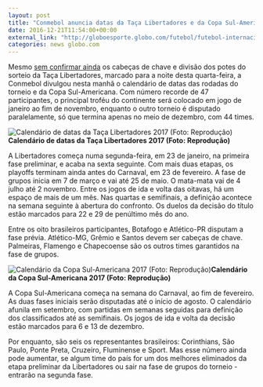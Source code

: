 ```yaml
---
layout: post
title: "Conmebol anuncia datas da Taça Libertadores e da Copa Sul-Americana"
date: 2016-12-21T11:54:00+00:00
external_link: "http://globoesporte.globo.com/futebol/futebol-internacional/noticia/2016/12/conmebol-anuncia-datas-de-libertadores-e-copa-sul-americana.html"
categories: news globo.com
---
```

Mesmo [sem confirmar ainda](http://globoesporte.globo.com/futebol/libertadores/noticia/2016/12/ainda-sem-divulgar-ranking-e-criterios-conmebol-faz-sorteio-da-libertadores.html) os cabeças de chave e divisão dos potes do sorteio da Taça Libertadores, marcado para a noite desta quarta-feira, a Conmebol divulgou nesta manhã o calendário de datas das rodadas do torneio e da Copa Sul-Americana. Com número recorde de 47 participantes, o principal troféu do continente será colocado em jogo de janeiro ao fim de novembro, enquanto o outro torneio é disputado paralelamente, só que termina apenas no meio de dezembro, com 44 times.

 ![Calendário de datas da Taça Libertadores 2017 (Foto: Reprodução)](http://s2.glbimg.com/vSXm3cO546woXpZdPaPzBMe5glU=/0x0:690x641/690x641/s.glbimg.com/es/ge/f/original/2016/12/21/libertadores690.jpg "Calendário de datas da Taça Libertadores 2017 (Foto: Reprodução)")**Calendário de datas da Taça Libertadores 2017 (Foto: Reprodução)**

A Libertadores começa numa segunda-feira, em 23 de janeiro, na primeira fase preliminar, e acaba na sexta seguinte. Com mais duas etapas, os playoffs terminam ainda antes do Carnaval, em 23 de fevereiro. A fase de grupos inicia em 7 de março e vai até 25 de maio. O mata-mata vai de 4 julho até 2 novembro. Entre os jogos de ida e volta das oitavas, há um espaço de mais de um mês. Nas quartas e semifinais, a definição acontece na semana seguinte à abertura do confronto. Os duelos da decisão do título estão marcados para 22 e 29 de penúltimo mês do ano.

Entre os oito brasileiros participantes, Botafogo e Atlético-PR disputam a fase prévia. Atlético-MG, Grêmio e Santos devem ser cabeças de chave. Palmeiras, Flamengo e Chapecoense são os outros times garantidos na fase de grupos.

 ![Calendário da Copa Sul-Americana 2017 (Foto: Reprodução)](http://s2.glbimg.com/bdP7ETViJGvW9YTsGbfI4-AyC90=/0x0:690x682/690x682/s.glbimg.com/es/ge/f/original/2016/12/21/sulamericana690.jpg "Calendário da Copa Sul-Americana 2017 (Foto: Reprodução)")**Calendário da Copa Sul-Americana 2017 (Foto: Reprodução)**

A Copa Sul-Americana começa na semana do Carnaval, ao fim de fevereiro. As duas fases iniciais serão disputadas até o início de agosto. O calendário afunila em setembro, com partidas em semanas seguidas para definição dos classificados até as semifinais. Os jogos de ida e volta da decisão estão marcados para 6 e 13 de dezembro.

Por enquanto, são seis os representantes brasileiros: Corinthians, São Paulo, Ponte Preta, Cruzeiro, Fluminense e Sport. Mas esse número ainda pode aumentar, se algum time do país for um dos melhores eliminados da etapa preliminar da Libertadores ou sair na fase de grupos do torneio - entrarão na segunda fase.

